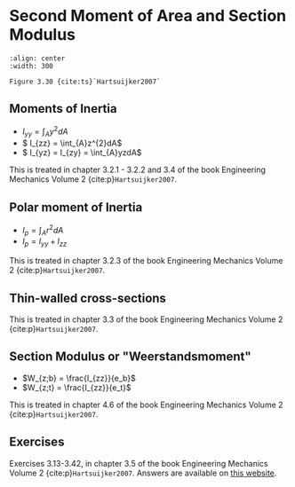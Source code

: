 ```{index} Second moment area
```
```{index} Moment of Inertia
```
```{index} Polar Moment of Inertia
```
```{index} Steiner
```
```{index} Section Modulus
```
```{index} Weerstandsmoment
```

# Second Moment of Area and Section Modulus

```{figure} ./second-moment-area_data/image.png
:align: center
:width: 300

Figure 3.30 {cite:ts}`Hartsuijker2007`
```

## Moments of Inertia

- $I_{yy} = \int_{A}y^{2}dA$
- $ I_{zz} = \int_{A}z^{2}dA$
- $ I_{yz} = I_{zy} = \int_{A}yzdA$

This is treated in chapter 3.2.1 - 3.2.2 and 3.4 of the book Engineering Mechanics Volume 2 {cite:p}`Hartsuijker2007`.

## Polar moment of Inertia

- $I_p = \int_{A}r^{2}dA$
- $I_p = I_{yy} + I_{zz}$

This is treated in chapter 3.2.3 of the book Engineering Mechanics Volume 2 {cite:p}`Hartsuijker2007`. 

## Thin-walled cross-sections

This is treated in chapter 3.3 of the book Engineering Mechanics Volume 2 {cite:p}`Hartsuijker2007`.

## Section Modulus or "Weerstandsmoment"

- $W_{z;b} = \frac{I_{zz}}{e_b}$
- $W_{z;t} = \frac{I_{zz}}{e_t}$

This is treated in chapter 4.6 of the book Engineering Mechanics Volume 2 {cite:p}`Hartsuijker2007`.

## Exercises
Exercises 3.13-3.42, in chapter 3.5 of the book Engineering Mechanics Volume 2 {cite:p}`Hartsuijker2007`. Answers are available on [this website](https://icozct.tudelft.nl/TUD_CT/bookanswers/vol2/Chapter3/).